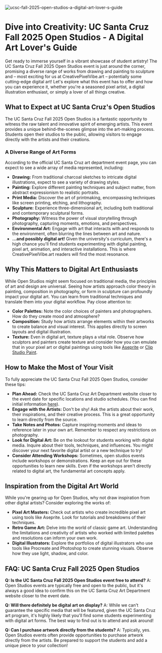 ![ucsc-fall-2025-open-studios-a-digital-art-lover-s-guide](https://images.pexels.com/photos/6941096/pexels-photo-6941096.jpeg?auto=compress&cs=tinysrgb&fit=crop&h=627&w=1200)

# Dive into Creativity: UC Santa Cruz Fall 2025 Open Studios - A Digital Art Lover's Guide

Get ready to immerse yourself in a vibrant showcase of student artistry! The UC Santa Cruz Fall 2025 Open Studios event is just around the corner, promising a diverse range of works from drawing and painting to sculpture and – most exciting for us at CreativePixelVibe.art – potentially some cutting-edge digital art! Let's explore what this event has to offer and how you can experience it, whether you're a seasoned pixel artist, a digital illustration enthusiast, or simply a lover of all things creative.

## What to Expect at UC Santa Cruz's Open Studios

The UC Santa Cruz Fall 2025 Open Studios is a fantastic opportunity to witness the raw talent and innovative spirit of emerging artists. This event provides a unique behind-the-scenes glimpse into the art-making process. Students open their studios to the public, allowing visitors to engage directly with the artists and their creations.

### A Diverse Range of Art Forms

According to the official UC Santa Cruz art department event page, you can expect to see a wide array of media represented, including:

*   **Drawing:** From traditional charcoal sketches to intricate digital illustrations, expect to see a variety of drawing styles.
*   **Painting:** Explore different painting techniques and subject matter, from abstract expressionism to realistic portraits.
*   **Print Media:** Discover the art of printmaking, encompassing techniques like screen printing, etching, and lithography.
*   **Sculpture:** Experience three-dimensional art, including both traditional and contemporary sculptural forms.
*   **Photography:** Witness the power of visual storytelling through photography, capturing moments, emotions, and perspectives.
*   **Environmental Art:** Engage with art that interacts with and responds to the environment, often blurring the lines between art and nature. 
*   **...and possibly digital art!** Given the university's curriculum, there's a high chance you'll find students experimenting with digital painting, pixel art, animation, and interactive installations. This is where CreativePixelVibe.art readers will find the most resonance.

## Why This Matters to Digital Art Enthusiasts

While Open Studios might seem focused on traditional media, the principles of art and design are universal. Seeing how artists approach color theory in painting, composition in photography, or form in sculpture can profoundly impact your digital art. You can learn from traditional techniques and translate them into your digital workflow. Pay close attention to:

*   **Color Palettes:** Note the color choices of painters and photographers. How do they create mood and atmosphere?
*   **Composition:** Study how artists arrange elements within their artworks to create balance and visual interest. This applies directly to screen layouts and digital illustration.
*   **Texture:** Even in digital art, texture plays a vital role. Observe how sculptors and painters create texture and consider how you can emulate that in your pixel art or digital paintings using tools like [Aseprite](https://www.aseprite.org/) or [Clip Studio Paint](https://www.clipstudio.net/en/).

## How to Make the Most of Your Visit

To fully appreciate the UC Santa Cruz Fall 2025 Open Studios, consider these tips:

*   **Plan Ahead:** Check the UC Santa Cruz Art Department website closer to the event date for specific locations and studio schedules. (You can find initial information [here](https://art.ucsc.edu/event/2025/08/fall-2025-open-studios/)).
*   **Engage with the Artists:** Don't be shy! Ask the artists about their work, their inspirations, and their creative process. This is a great opportunity to learn directly from the source.
*   **Take Notes and Photos:** Capture inspiring moments and ideas to reference later in your own art. Remember to respect any restrictions on photography.
*   **Look for Digital Art:** Be on the lookout for students working with digital media. Inquire about their tools, techniques, and influences. You might discover your next favorite digital artist or a new technique to try!
*   **Consider Attending Workshops:** Sometimes, open studios events include workshops or demonstrations. Keep an eye out for these opportunities to learn new skills. Even if the workshops aren't directly related to digital art, the fundamental art concepts apply.

## Inspiration from the Digital Art World

While you're gearing up for Open Studios, why not draw inspiration from other digital artists? Consider exploring the works of:

*   **Pixel Art Masters:** Check out artists who create incredible pixel art using tools like Aseprite. Look for tutorials and breakdowns of their techniques.
*   **Retro Game Art:** Delve into the world of classic game art. Understanding the limitations and creativity of artists who worked with limited palettes and resolutions can inform your own work.
*   **Digital Illustrators:** Explore the portfolios of digital illustrators who use tools like Procreate and Photoshop to create stunning visuals. Observe how they use light, shadow, and color.

## FAQ: UC Santa Cruz Fall 2025 Open Studios

**Q: Is the UC Santa Cruz Fall 2025 Open Studios event free to attend?**
A: Open Studios events are typically free and open to the public, but it's always a good idea to confirm this on the UC Santa Cruz Art Department website closer to the event date.

**Q: Will there definitely be digital art on display?**
A: While we can't guarantee the specific media that will be featured, given the UC Santa Cruz art program, it's highly likely that you'll find some students experimenting with digital art forms. The best way to find out is to attend and ask around!

**Q: Can I purchase artwork directly from the students?**
A: Typically, yes. Open Studios events often provide opportunities to purchase artwork directly from the artists. Be prepared to support the students and add a unique piece to your collection!

